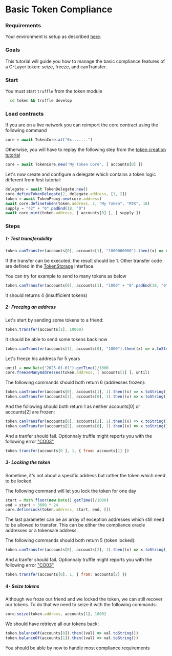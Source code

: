 
# Basic Token Compliance

### Requirements

Your environment is setup as described [here](./Tutorials.md#requirements).

### Goals

This tutorial will guide you how to manage the basic compliance features of a C-Layer token: seize, freeze, and canTransfer.

### Start

You must start `truffle` from the token module
```bash
  cd token && truffle develop
```

### Load contracts

If you are on a live network you can reimport the core contract using the following command

```javascript
core = await TokenCore.at("0x.......")
```

Otherwise, you will have to replay the following step from the [token creation tutorial](./01-TokenCreation.md)
```javascript
core = await TokenCore.new('My Token Core', [ accounts[0] ])
```

Let's now create and configure a delegate which contains a token logic different from first tutorial:
```javascript
delegate = await TokenDelegate.new()
core.defineTokenDelegate(2, delegate.address, [1, 2])
token = await TokenProxy.new(core.address)
await core.defineToken(token.address, 2, "My Token", "MTK", 18)
supply = "42" + "0".padEnd(18, "0")
await core.mint(token.address, [ accounts[0] ], [ supply ])
```

### Steps

##### 1- Test transferability

```javascript
token.canTransfer(accounts[0], accounts[1], "1000000000").then((x) => x.toString())
```

If the transfer can be executed, the result should be 1.
Other transfer code are defined in the [TokenStorage](../token/contracts/interface/ITokenStorage.sol) interface.

You can try for example to send to many tokens as below
```javascript
token.canTransfer(accounts[0], accounts[1], "1000" + "0".padEnd(18, "0")).then((x) => x.toString())
```
It should returns 4 (insufficient tokens)

##### 2- Freezing an address

Let's start by sending some tokens to a friend:
```javascript
token.transfer(accounts[1], 10000)
```

It should be able to send some tokens back now
```javascript
token.canTransfer(accounts[1], accounts[0], "1000").then((x) => x.toString())
```

Let's freeze his address for 5 years
```javascript
until = new Date("2025-01-01").getTime()/1000
core.freezeManyAddresses(token.address, [ accounts[1] ], until)
```

The following commands should both return 6 (addresses frozen):
```javascript
token.canTransfer(accounts[0], accounts[1], 1).then((x) => x.toString())
token.canTransfer(accounts[1], accounts[0], 1).then((x) => x.toString())
```

And the following should both return 1 as neither accounts[0] or accounts[2] are frozen:
```javascript
token.canTransfer(accounts[0], accounts[2], 1).then((x) => x.toString())
token.canTransfer(accounts[2], accounts[0], 1).then((x) => x.toString())
```

And a tranfer should fail. Optionnaly truffle might reports you with the following error ["CO03"](../common/contracts/core/Core.sol#L17)
```javascript
token.transfer(accounts[0 ], 1, { from: accounts[1] })
```

##### 3- Locking the token

Sometime, it's not about a specific address but rather the token which need to be locked.

The following command will let you lock the token for one day
```javascript
start = Math.floor(new Date().getTime()/1000)
end = start + 3600 * 24
core.defineLock(token.address, start, end, [])
```
The last parameter can be an array of exception addresses which still need to be allowed to transfer.
This can be either the compliance oracle addresses or a tokensale address.

The following commands should both return 5 (token locked):
```javascript
token.canTransfer(accounts[0], accounts[2], 1).then((x) => x.toString())
```

And a tranfer should fail. Optionnaly truffle might reports you with the following error ["CO03"](../common/contracts/core/Core.sol#L17)
```javascript
token.transfer(accounts[0], 1, { from: accounts[2] })
```

##### 4- Seize tokens

Although we froze our friend and we locked the token, we can still recover our tokens.
To do that we need to seize it with the following commands:

```javascript
core.seize(token.address, accounts[1], 1000)
```

We should have retrieve all our tokens back:
```javascript
token.balanceOf(accounts[0]).then((val) => val.toString())
token.balanceOf(accounts[1]).then((val) => val.toString())
```

You should be able by now to handle most compliance requirements
